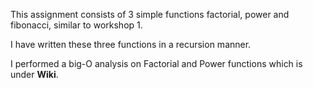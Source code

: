 This assignment consists of 3 simple functions factorial, power and fibonacci, similar to workshop 1.

I have written these three functions in a recursion manner.

I performed a big-O analysis on Factorial and Power functions which is under **Wiki**.
